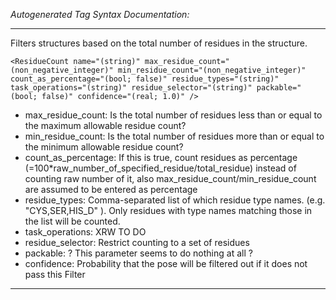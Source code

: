 _Autogenerated Tag Syntax Documentation:_

---
Filters structures based on the total number of residues in the structure.

```
<ResidueCount name="(string)" max_residue_count="(non_negative_integer)" min_residue_count="(non_negative_integer)" count_as_percentage="(bool; false)" residue_types="(string)" task_operations="(string)" residue_selector="(string)" packable="(bool; false)" confidence="(real; 1.0)" />
```

-   max_residue_count: Is the total number of residues less than or equal to the maximum allowable residue count?
-   min_residue_count: Is the total number of residues more than or equal to the minimum allowable residue count?
-   count_as_percentage: If this is true, count residues as percentage (=100*raw_number_of_specified_residue/total_residue) instead of counting raw number of it, also max_residue_count/min_residue_count are assumed to be entered as percentage
-   residue_types: Comma-separated list of which residue type names. (e.g. "CYS,SER,HIS_D" ). Only residues with type names matching those in the list will be counted.
-   task_operations: XRW TO DO
-   residue_selector: Restrict counting to a set of residues
-   packable: ? This parameter seems to do nothing at all ?
-   confidence: Probability that the pose will be filtered out if it does not pass this Filter

---

